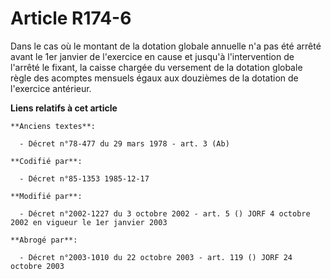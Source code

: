 # Article R174-6

Dans le cas où le montant de la dotation globale annuelle n'a pas été arrêté avant le 1er janvier de l'exercice en cause et
jusqu'à l'intervention de l'arrêté le fixant, la caisse chargée du versement de la dotation globale règle des acomptes
mensuels égaux aux douzièmes de la dotation de l'exercice antérieur.

**Liens relatifs à cet article**

	**Anciens textes**:

	  - Décret n°78-477 du 29 mars 1978 - art. 3 (Ab)

	**Codifié par**:

	  - Décret n°85-1353 1985-12-17

	**Modifié par**:

	  - Décret n°2002-1227 du 3 octobre 2002 - art. 5 () JORF 4 octobre 2002 en vigueur le 1er janvier 2003

	**Abrogé par**:

	  - Décret n°2003-1010 du 22 octobre 2003 - art. 119 () JORF 24 octobre 2003
